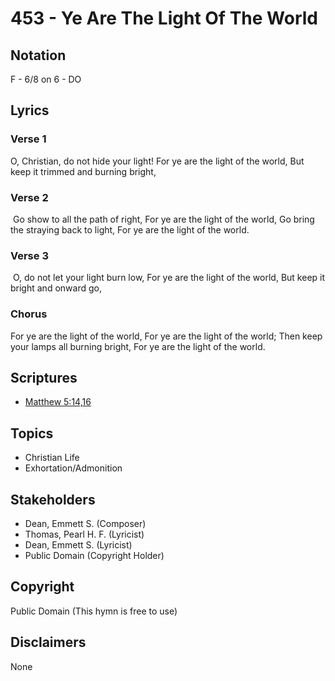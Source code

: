 # 453 - Ye Are The Light Of The World

## Notation

F - 6/8 on 6 - DO

## Lyrics

### Verse 1

O, Christian, do not hide your light! For ye are the light of the world, But keep it trimmed and burning bright,

### Verse 2

 Go show to all the path of right, For ye are the light of the world, Go bring the straying back to light, For ye are the light of the world.

### Verse 3

 O, do not let your light burn low, For ye are the light of the world, But keep it bright and onward go,

### Chorus

For ye are the light of the world, For ye are the light of the world; Then keep your lamps all burning bright, For ye are the light of the world.


## Scriptures

- [Matthew 5:14,16](https://www.biblegateway.com/passage/?search=Matthew%205%3A14%2C16)

## Topics

- Christian Life
- Exhortation/Admonition

## Stakeholders

- Dean, Emmett S. (Composer)
- Thomas, Pearl H. F. (Lyricist)
- Dean, Emmett S. (Lyricist)
- Public Domain (Copyright Holder)

## Copyright

Public Domain
(This hymn is free to use)

## Disclaimers

None


